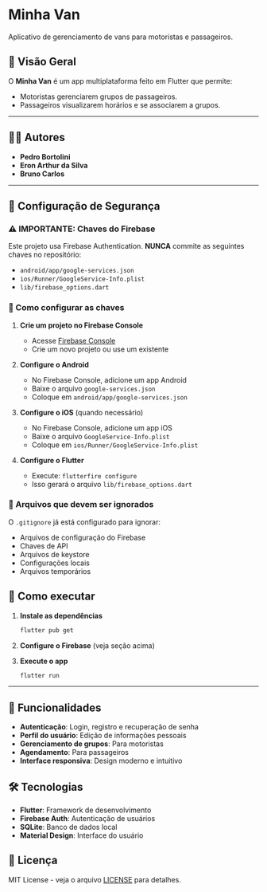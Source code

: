 # Minha Van

Aplicativo de gerenciamento de vans para motoristas e passageiros.


## 📱 Visão Geral

O **Minha Van** é um app multiplataforma feito em Flutter que permite:

- Motoristas gerenciarem grupos de passageiros.
- Passageiros visualizarem horários e se associarem a grupos.

---

## 👨‍💻 Autores

- **Pedro Bortolini**
- **Eron Arthur da Silva**
- **Bruno Carlos**

---

## 🔐 Configuração de Segurança

### ⚠️ IMPORTANTE: Chaves do Firebase

Este projeto usa Firebase Authentication. **NUNCA** commite as seguintes chaves no repositório:

- `android/app/google-services.json`
- `ios/Runner/GoogleService-Info.plist`
- `lib/firebase_options.dart`

### 🔧 Como configurar as chaves

1. **Crie um projeto no Firebase Console**
   - Acesse [Firebase Console](https://console.firebase.google.com/)
   - Crie um novo projeto ou use um existente

2. **Configure o Android**
   - No Firebase Console, adicione um app Android
   - Baixe o arquivo `google-services.json`
   - Coloque em `android/app/google-services.json`

3. **Configure o iOS** (quando necessário)
   - No Firebase Console, adicione um app iOS
   - Baixe o arquivo `GoogleService-Info.plist`
   - Coloque em `ios/Runner/GoogleService-Info.plist`

4. **Configure o Flutter**
   - Execute: `flutterfire configure`
   - Isso gerará o arquivo `lib/firebase_options.dart`

### 📁 Arquivos que devem ser ignorados

O `.gitignore` já está configurado para ignorar:
- Arquivos de configuração do Firebase
- Chaves de API
- Arquivos de keystore
- Configurações locais
- Arquivos temporários

## 🚀 Como executar

1. **Instale as dependências**
   ```bash
   flutter pub get
   ```

2. **Configure o Firebase** (veja seção acima)

3. **Execute o app**
   ```bash
   flutter run
   ```
---

## 📱 Funcionalidades

- **Autenticação**: Login, registro e recuperação de senha
- **Perfil do usuário**: Edição de informações pessoais
- **Gerenciamento de grupos**: Para motoristas
- **Agendamento**: Para passageiros
- **Interface responsiva**: Design moderno e intuitivo

## 🛠️ Tecnologias

- **Flutter**: Framework de desenvolvimento
- **Firebase Auth**: Autenticação de usuários
- **SQLite**: Banco de dados local
- **Material Design**: Interface do usuário

## 📄 Licença

MIT License - veja o arquivo [LICENSE](LICENSE) para detalhes.
